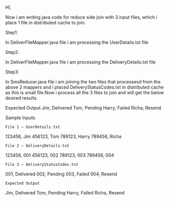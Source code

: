 HI,

Now i am writing java code for reduce side join with 3 input files, which i place 1 file in distributed cache to join.

Step1:

In DeliverFileMapper.java file i am processing the UserDetails.txt file

Step2:

In DeliverFileMapper.java file i am processing the DeliveryDetails.txt file

Step3:

In SmsReducer.java file i am joining the two files that processesd from the above 2 mappers and i placed DeliveryStatusCodes.txt in distributed cache as this is small file.Now i process all the 3 files to join and will get the below desired results.

  Expected Output
Jim, Delivered
Tom, Pending
Harry, Failed
Richa, Resend

   Sample Inputs    

    File 1 – UserDetails.txt
123456, Jim
456123, Tom
789123, Harry
789456, Richa

    File 2 – DeliveryDetails.txt
123456, 001
456123, 002
789123, 003
789456, 004

    File 3 – DeliveryStatusCodes.txt
001, Delivered
002, Pending
003, Failed
004, Resend

    Expected Output
Jim, Delivered
Tom, Pending
Harry, Failed
Richa, Resend
